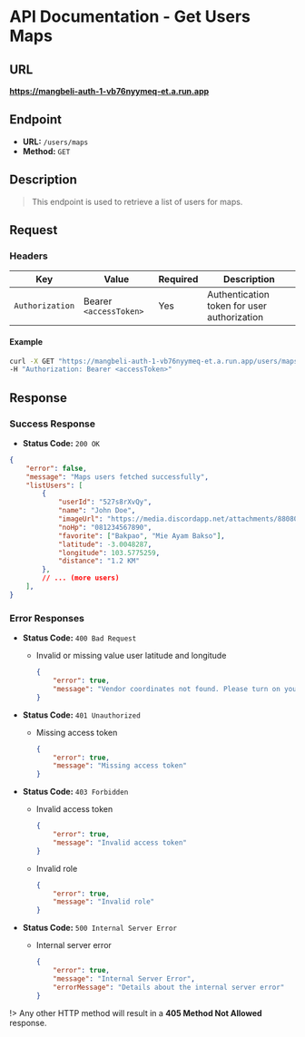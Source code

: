 # **API Documentation - Get Users Maps**

## URL

**https://mangbeli-auth-1-vb76nyymeq-et.a.run.app**

## Endpoint

- **URL:** `/users/maps`
- **Method:** `GET`

## Description

> This endpoint is used to retrieve a list of users for maps.

## Request

### Headers

| Key            | Value                  | Required | Description                                |
| -------------- | ---------------------- | -------- | ------------------------------------------ |
| `Authorization`| Bearer `<accessToken>` | Yes      | Authentication token for user authorization|

#### Example
```bash
curl -X GET "https://mangbeli-auth-1-vb76nyymeq-et.a.run.app/users/maps" \
-H "Authorization: Bearer <accessToken>"
```

## Response

### Success Response

- **Status Code:** `200 OK`
```json
{
    "error": false,
    "message": "Maps users fetched successfully",
    "listUsers": [
        {
            "userId": "527s8rXvQy",
            "name": "John Doe",
            "imageUrl": "https://media.discordapp.net/attachments/880802395414736916/1180103125491789875/7c3613dba5171cb6027c67835dd3b9d4-r.png",
            "noHp": "081234567890",
            "favorite": ["Bakpao", "Mie Ayam Bakso"],
            "latitude": -3.0048287,
            "longitude": 103.5775259,
            "distance": "1.2 KM"
        },
        // ... (more users)
    ],
}
```

### Error Responses

- **Status Code:** `400 Bad Request`
    - Invalid or missing value user latitude and longitude
        ```json
        {
            "error": true,
            "message": "Vendor coordinates not found. Please turn on your location"
        }
        ```

- **Status Code:** `401 Unauthorized`
    - Missing access token
        ```json
        {
            "error": true,
            "message": "Missing access token"
        }
        ```

- **Status Code:** `403 Forbidden`
    - Invalid access token
        ```json
        {
            "error": true,
            "message": "Invalid access token"
        }
        ```

    - Invalid role
        ```json
        {
            "error": true,
            "message": "Invalid role"
        }
        ```

- **Status Code:** `500 Internal Server Error`
    - Internal server error
        ```json
        {
            "error": true,
            "message": "Internal Server Error",
            "errorMessage": "Details about the internal server error"
        }
        ```

!> Any other HTTP method will result in a **405 Method Not Allowed** response.
